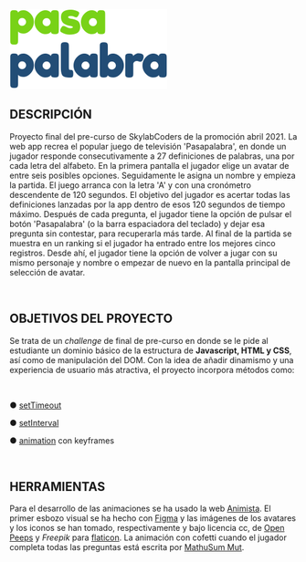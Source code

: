 

![logo](/imagenes/logo_pasapalabra5.svg)


## DESCRIPCIÓN

Proyecto final del pre-curso de SkylabCoders de la promoción abril 2021.
La web app recrea el popular juego de televisión 'Pasapalabra', en donde un jugador responde consecutivamente a 27 definiciones de palabras, una por cada letra del alfabeto. 
En la primera pantalla el jugador elige un avatar de entre seis posibles opciones. Seguidamente le asigna un nombre y empieza la partida. El juego arranca con la letra 'A' y con una cronómetro descendente de 120 segundos. El objetivo del jugador es acertar todas las definiciones lanzadas por la app dentro de esos 120 segundos de tiempo máximo. Después de cada pregunta, el jugador tiene la opción de pulsar el botón 'Pasapalabra' (o la barra espaciadora del teclado) y dejar esa pregunta sin contestar, para recuperarla más tarde. Al final de la partida se muestra en un ranking si el jugador ha entrado entre los mejores cinco registros. Desde ahí, el jugador tiene la opción de volver a jugar con su mismo personaje y nombre o empezar de nuevo en la pantalla principal de selección de avatar. 

<br>


## OBJETIVOS DEL PROYECTO

Se trata de un <em>challenge</em> de final de pre-curso en donde se le pide al estudiante un dominio básico de la estructura de <strong>Javascript, HTML y CSS</strong>, así como de manipulación del DOM.
Con la idea de añadir dinamismo y una experiencia de usuario más atractiva, el proyecto incorpora métodos como:

<br>

●  [setTimeout](https://developer.mozilla.org/en-US/docs/Web/API/WindowOrWorkerGlobalScope/setTimeout)

●  [setInterval](https://developer.mozilla.org/en-US/docs/Web/API/WindowOrWorkerGlobalScope/setInterval)

●  [animation](https://developer.mozilla.org/en-US/docs/Web/CSS/animation) con keyframes 

<br>


## HERRAMIENTAS


Para el desarrollo de las animaciones se ha usado la web [Animista](https://animista.net/). El primer esbozo visual se ha hecho con [Figma](https://figma.com) y las imágenes de los avatares y los iconos se han tomado, respectivamente y bajo licencia cc, de [Open Peeps](https://www.openpeeps.com/) y <em>Freepik</em> para [flaticon](www.flaticon.es). La animación con cofetti cuando el jugador completa todas las preguntas está escrita por [MathuSum Mut](https://github.com/mathusummut/confetti.js). 

<br>



